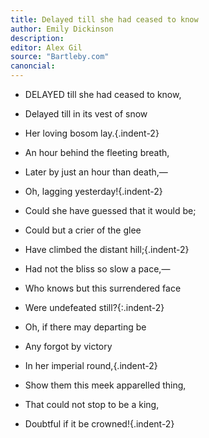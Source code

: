 ```yaml
---
title: Delayed till she had ceased to know
author: Emily Dickinson
description: 
editor: Alex Gil
source: "Bartleby.com"
canoncial: 
---
```


- DELAYED till she had ceased to know,
- Delayed till in its vest of snow
- Her loving bosom lay.{.indent-2}
- An hour behind the fleeting breath,
- Later by just an hour than death,—
- Oh, lagging yesterday!{.indent-2}


- Could she have guessed that it would be;
- Could but a crier of the glee	
- Have climbed the distant hill;{.indent-2}
- Had not the bliss so slow a pace,—
- Who knows but this surrendered face
- Were undefeated still?{:.indent-2}


- Oh, if there may departing be
- Any forgot by victory
- In her imperial round,{.indent-2}
- Show them this meek apparelled thing,
- That could not stop to be a king,
- Doubtful if it be crowned!{.indent-2}

